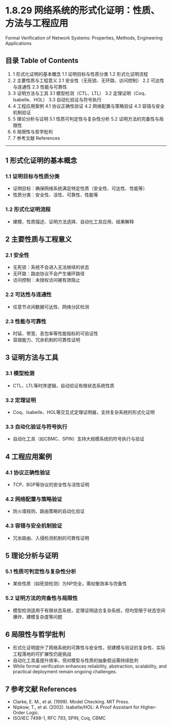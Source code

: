 # 1.8.29 网络系统的形式化证明：性质、方法与工程应用

Formal Verification of Network Systems: Properties, Methods, Engineering Applications

## 目录 Table of Contents

1. 1 形式化证明的基本概念
    1.1 证明目标与性质分类
    1.2 形式化证明流程
2. 2 主要性质与工程意义
    2.1 安全性（无死锁、无环路、访问控制）
    2.2 可达性与连通性
    2.3 性能与可靠性
3. 3 证明方法与工具
    3.1 模型检测（CTL、LTL）
    3.2 定理证明（Coq、Isabelle、HOL）
    3.3 自动化验证与符号执行
4. 4 工程应用案例
    4.1 协议正确性验证
    4.2 网络配置与策略验证
    4.3 容错与安全机制验证
5. 5 理论分析与证明
    5.1 性质可判定性与复杂性分析
    5.2 证明方法的完备性与局限性
6. 6 局限性与哲学批判
7. 7 参考文献 References

---

## 1 形式化证明的基本概念

### 1.1 证明目标与性质分类

- 证明目标：确保网络系统满足特定性质（安全性、可达性、性能等）
- 性质分类：安全性、活性、可靠性、性能等

### 1.2 形式化证明流程

- 建模、性质描述、证明方法选择、自动化工具应用、结果解释

## 2 主要性质与工程意义

### 2.1 安全性

- 无死锁：系统不会进入无法继续的状态
- 无环路：路由协议不会产生循环路径
- 访问控制：未授权访问被有效阻止

### 2.2 可达性与连通性

- 任意节点间数据可达性、网络分区检测

### 2.3 性能与可靠性

- 时延、带宽、丢包率等性能指标的可验证性
- 容错能力、冗余机制的可靠性证明

## 3 证明方法与工具

### 3.1 模型检测

- CTL、LTL等时序逻辑，自动验证有限状态系统性质

### 3.2 定理证明

- Coq、Isabelle、HOL等交互式定理证明器，支持复杂系统的形式化证明

### 3.3 自动化验证与符号执行

- 自动化工具（如CBMC、SPIN）支持大规模系统的符号执行与验证

## 4 工程应用案例

### 4.1 协议正确性验证

- TCP、BGP等协议的安全性与活性证明

### 4.2 网络配置与策略验证

- 防火墙规则、路由策略的自动化验证

### 4.3 容错与安全机制验证

- 冗余路由、入侵检测机制的可靠性证明

## 5 理论分析与证明

### 5.1 性质可判定性与复杂性分析

- 某些性质（如死锁检测）为NP完全，需权衡效率与完备性

### 5.2 证明方法的完备性与局限性

- 模型检测适用于有限状态系统，定理证明适合复杂系统，但均受限于状态空间爆炸、建模复杂度等问题

## 6 局限性与哲学批判

- 形式化证明提升了网络系统的可靠性与安全性，但建模与验证的复杂性、实际工程落地的可扩展性仍是挑战
- 自动化工具虽提升效率，但对模型与性质的抽象假设需持续批判
- While formal verification enhances reliability, abstraction, scalability, and practical deployment remain ongoing challenges.

## 7 参考文献 References

- Clarke, E. M., et al. (1999). Model Checking. MIT Press.
- Nipkow, T., et al. (2002). Isabelle/HOL: A Proof Assistant for Higher-Order Logic.
- ISO/IEC 7498-1, RFC 793, SPIN, Coq, CBMC
